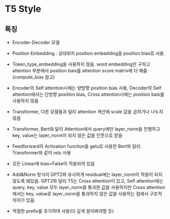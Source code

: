 # T5 Style

## 특징
- Encoder-Decoder 모델
- Position Embedding : 상대위치 position embedding을 position bias로 사용. 
- Token_type_embedding을 사용하지 않음. word embedding만 구하고 attention 부분에서 position bais를 attention score matrix에 더 해줌(compute_bias 참고)
- Encoder의 Self attention시에는 양방향 position bias 사용, Decoder의 Self attention에서는 단방향 position bias, Cross attention시에는 position bais를 사용하지 않음
- Transformer, 다른 모델들과 달리 attention 계산에 scale 값을 곱하거나 나누지 않음
- Transformer, Bert와 달리 Attention에서 query에만 layer_norm을 진행하고 key, value는 layer_norm이 되지 않은 값을 인풋으로 받음
- Feedforward의 Activation function을 gelu로 사용한 Bert와 달리 Transformer와 같이 relu 사용 
- 모든 Linear에 bias=False이 적용되어 있음
- Add&Norm 방식이 GPT2와 유사하게 residual에는 layer_norm이 적용이 되지 않도록 돼있음. GPT2와 달리 T5는 Cross attention이 있고, Self attention에는 query, key, value 모두 layer_norm을 통과한 값을 사용하지만 Cross attention에서는 key, value로 layer_norm을 통과하지 않은 값을 사용하는 점에서 구조적 차이가 있음.

- 적절한 prefix를 추가하여 사용(더 깊게 알아봐야할 듯)
